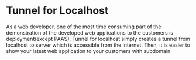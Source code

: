 # Tunnel for Localhost
As a web developer, one of the most time consuming part of the demonstration of the developed web applications to the customers is deployment(except PAAS). Tunnel for localhost simply creates a tunnel from localhost to server which is accessible from the internet. Then, it is easier to show your latest web application to your customers with subdomain.
